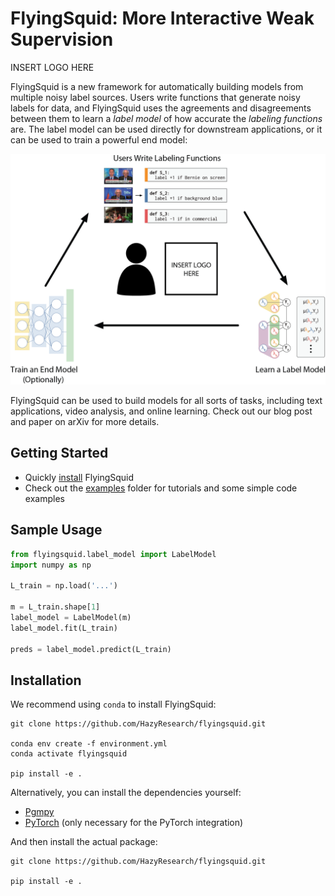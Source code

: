 # FlyingSquid: More Interactive Weak Supervision

INSERT LOGO HERE

FlyingSquid is a new framework for automatically building models from multiple
noisy label sources.
Users write functions that generate noisy labels for data, and FlyingSquid uses
the agreements and disagreements between them to learn a _label model_ of how
accurate the _labeling functions_ are.
The label model can be used directly for downstream applications, or it can be
used to train a powerful end model:

<div>
  <img src="figs/System Diagram.png" width="800">
</div>

FlyingSquid can be used to build models for all sorts of tasks, including text
applications, video analysis, and online learning.
Check out our blog post and paper on arXiv for more details.

## Getting Started
* Quickly [install](#installation) FlyingSquid
* Check out the [examples](examples/) folder for tutorials and some simple code
examples

## Sample Usage
```Python
from flyingsquid.label_model import LabelModel
import numpy as np

L_train = np.load('...')

m = L_train.shape[1]
label_model = LabelModel(m)
label_model.fit(L_train)

preds = label_model.predict(L_train)
```

## Installation

We recommend using `conda` to install FlyingSquid:

```
git clone https://github.com/HazyResearch/flyingsquid.git

conda env create -f environment.yml
conda activate flyingsquid

pip install -e .
```

Alternatively, you can install the dependencies yourself:
* [Pgmpy](http://pgmpy.org/)
* [PyTorch](https://pytorch.org/) (only necessary for the PyTorch integration) 

And then install the actual package:
```
git clone https://github.com/HazyResearch/flyingsquid.git

pip install -e .
```
